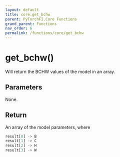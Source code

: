 ```yaml
---
layout: default
title: core.get_bchw
parent: PyTorchFI.Core Functions
grand_parent: Functions
nav_order: 6
permalink: /functions/core/get_bchw
---
```


# get_bchw()

Will return the BCHW values of the model in an array.

## Parameters

None.

## Return

An array of the model parameters, where

```python
result[0] -> B
result[1] -> C
result[2] -> H
result[3] -> W
```
